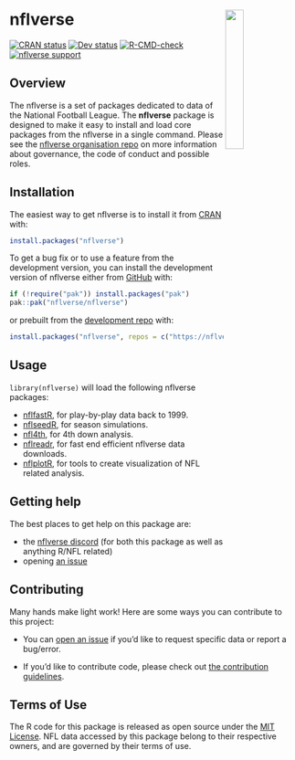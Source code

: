 
<!-- README.md is generated from README.Rmd. Please edit that file -->

# nflverse <a href='https://nflverse.nflverse.com/'><img src='man/figures/logo.png' align="right" width="25%" min-width="120px" /></a>

<!-- badges: start -->

[![CRAN
status](https://img.shields.io/cran/v/nflverse?style=flat-square&logo=R&label=CRAN)](https://CRAN.R-project.org/package=nflverse)
[![Dev
status](https://img.shields.io/github/r-package/v/nflverse/nflverse/main?label=dev%20version&style=flat-square&logo=github)](https://nflverse.nflverse.com/)
[![R-CMD-check](https://github.com/nflverse/nflverse/actions/workflows/R-CMD-check.yaml/badge.svg)](https://github.com/nflverse/nflverse/actions/workflows/R-CMD-check.yaml)
[![nflverse
support](https://img.shields.io/discord/789805604076126219?color=7289da&label=nflverse%20support&logo=discord&logoColor=fff&style=flat-square)](https://discord.com/invite/5Er2FBnnQa)
<!-- badges: end -->

## Overview

The nflverse is a set of packages dedicated to data of the National
Football League. The **nflverse** package is designed to make it easy to
install and load core packages from the nflverse in a single command.
Please see the [nflverse organisation
repo](https://github.com/nflverse/nflverse-org) on more information
about governance, the code of conduct and possible roles.

## Installation

The easiest way to get nflverse is to install it from
[CRAN](https://cran.r-project.org/package=nflverse) with:

``` r
install.packages("nflverse")
```

To get a bug fix or to use a feature from the development version, you
can install the development version of nflverse either from
[GitHub](https://github.com/nflverse/nflverse/) with:

``` r
if (!require("pak")) install.packages("pak")
pak::pak("nflverse/nflverse")
```

or prebuilt from the [development repo](https://nflverse.r-universe.dev)
with:

``` r
install.packages("nflverse", repos = c("https://nflverse.r-universe.dev", getOption("repos")))
```

## Usage

`library(nflverse)` will load the following nflverse packages:

- [nflfastR](https://www.nflfastr.com/), for play-by-play data back to
  1999.
- [nflseedR](https://nflseedr.com/), for season simulations.
- [nfl4th](https://www.nfl4th.com/), for 4th down analysis.
- [nflreadr](https://nflreadr.nflverse.com/), for fast end efficient
  nflverse data downloads.
- [nflplotR](https://nflplotr.nflverse.com/), for tools to create
  visualization of NFL related analysis.

## Getting help

The best places to get help on this package are:

- the [nflverse discord](https://discord.com/invite/5Er2FBnnQa) (for
  both this package as well as anything R/NFL related)
- opening [an
  issue](https://github.com/nflverse/nflverse/issues/new/choose)

## Contributing

Many hands make light work! Here are some ways you can contribute to
this project:

- You can [open an
  issue](https://github.com/nflverse/nflverse/issues/new/choose) if
  you’d like to request specific data or report a bug/error.

- If you’d like to contribute code, please check out [the contribution
  guidelines](https://nflverse.nflverse.com/CONTRIBUTING.html).

## Terms of Use

The R code for this package is released as open source under the [MIT
License](https://nflverse.nflverse.com/LICENSE.html). NFL data accessed
by this package belong to their respective owners, and are governed by
their terms of use.
